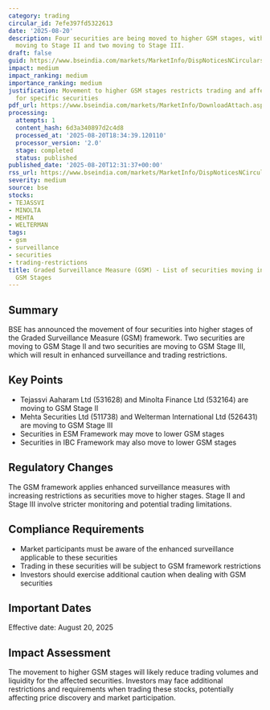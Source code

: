 ```yaml
---
category: trading
circular_id: 7efe397fd5322613
date: '2025-08-20'
description: Four securities are being moved to higher GSM stages, with two companies
  moving to Stage II and two moving to Stage III.
draft: false
guid: https://www.bseindia.com/markets/MarketInfo/DispNoticesNCirculars.aspx?Noticeid={F9A68ED5-C635-4C0C-9322-CCEF952361E9}&noticeno=20250820-44&dt=08/20/2025&icount=44&totcount=61&flag=0
impact: medium
impact_ranking: medium
importance_ranking: medium
justification: Movement to higher GSM stages restricts trading and affects liquidity
  for specific securities
pdf_url: https://www.bseindia.com/markets/MarketInfo/DownloadAttach.aspx?id=20250820-44&attachedId=beb976e4-bfb7-43ec-8e63-5b8706a14e37
processing:
  attempts: 1
  content_hash: 6d3a340897d2c4d8
  processed_at: '2025-08-20T18:34:39.120110'
  processor_version: '2.0'
  stage: completed
  status: published
published_date: '2025-08-20T12:31:37+00:00'
rss_url: https://www.bseindia.com/markets/MarketInfo/DispNoticesNCirculars.aspx?Noticeid={F9A68ED5-C635-4C0C-9322-CCEF952361E9}&noticeno=20250820-44&dt=08/20/2025&icount=44&totcount=61&flag=0
severity: medium
source: bse
stocks:
- TEJASSVI
- MINOLTA
- MEHTA
- WELTERMAN
tags:
- gsm
- surveillance
- securities
- trading-restrictions
title: Graded Surveillance Measure (GSM) - List of securities moving into their respective
  GSM Stages
---
```


## Summary

BSE has announced the movement of four securities into higher stages of the Graded Surveillance Measure (GSM) framework. Two securities are moving to GSM Stage II and two securities are moving to GSM Stage III, which will result in enhanced surveillance and trading restrictions.

## Key Points

- Tejassvi Aaharam Ltd (531628) and Minolta Finance Ltd (532164) are moving to GSM Stage II
- Mehta Securities Ltd (511738) and Welterman International Ltd (526431) are moving to GSM Stage III
- Securities in ESM Framework may move to lower GSM stages
- Securities in IBC Framework may also move to lower GSM stages

## Regulatory Changes

The GSM framework applies enhanced surveillance measures with increasing restrictions as securities move to higher stages. Stage II and Stage III involve stricter monitoring and potential trading limitations.

## Compliance Requirements

- Market participants must be aware of the enhanced surveillance applicable to these securities
- Trading in these securities will be subject to GSM framework restrictions
- Investors should exercise additional caution when dealing with GSM securities

## Important Dates

Effective date: August 20, 2025

## Impact Assessment

The movement to higher GSM stages will likely reduce trading volumes and liquidity for the affected securities. Investors may face additional restrictions and requirements when trading these stocks, potentially affecting price discovery and market participation.